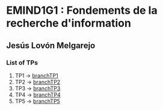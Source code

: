 # EMIND1G1 : Fondements de la recherche d'information

## Jesús Lovón Melgarejo

### List of TPs

1. TP1 -> [branchTP1](https://github.com/jeslev/UPS-FRI/tree/TP1)
2. TP2 -> [branchTP2](https://github.com/jeslev/UPS-FRI/tree/TP2)
3. TP3 -> [branchTP3](https://github.com/jeslev/UPS-FRI/tree/TP3)
4. TP4 -> [branchTP4](https://github.com/jeslev/UPS-FRI/tree/TP4)
4. TP5 -> [branchTP5](https://github.com/jeslev/UPS-FRI/tree/TP5)
